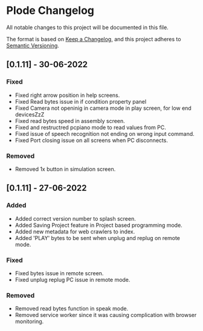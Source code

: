 # Plode Changelog

All notable changes to this project will be documented in this file.

The format is based on [Keep a Changelog](https://keepachangelog.com/en/1.0.0/),
and this project adheres to [Semantic Versioning](https://semver.org/spec/v2.0.0.html).

## [0.1.11] - 30-06-2022

### Fixed

- Fixed right arrow position in help screens.
- Fixed Read bytes issue in if condition property panel
- Fixed Camera not openinig in camera mode in play screen, for low end devicesZzZ
- Fixed read bytes speed in assembly screen.
- Fixed and restructred pcpiano mode to read values from PC.
- Fixed issue of speech recognition not ending on wrong input command.
- Fixed Port closing issue on all screens when PC disconnects.

### Removed

- Removed 1x button in simulation screen.

## [0.1.11] - 27-06-2022

### Added

- Added correct version number to splash screen.
- Added Saving Project feature in Project based programming mode.
- Added new metadata for web crawlers to index.
- Added 'PLAY' bytes to be sent when unplug and replug on remote mode.

### Fixed

- Fixed bytes issue in remote screen.
- Fixed unplug replug PC issue in remote mode.

### Removed

- Removed read bytes function in speak mode.
- Removed service worker since it was causing complication with browser monitoring.
